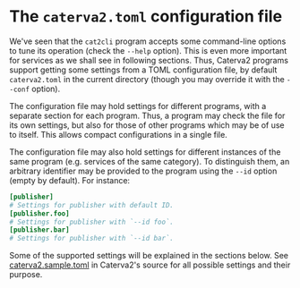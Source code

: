 # The `caterva2.toml` configuration file

We've seen that the `cat2cli` program accepts some command-line options to tune its operation (check the `--help` option).  This is even more important for services as we shall see in following sections.  Thus, Caterva2 programs support getting some settings from a TOML configuration file, by default `caterva2.toml` in the current directory (though you may override it with the `--conf` option).

The configuration file may hold settings for different programs, with a separate section for each program.  Thus, a program may check the file for its own settings, but also for those of other programs which may be of use to itself.  This allows compact configurations in a single file.

The configuration file may also hold settings for different instances of the same program (e.g. services of the same category).  To distinguish them, an arbitrary identifier may be provided to the program using the `--id` option (empty by default).  For instance:

```toml
[publisher]
# Settings for publisher with default ID.
[publisher.foo]
# Settings for publisher with `--id foo`.
[publisher.bar]
# Settings for publisher with `--id bar`.
```

Some of the supported settings will be explained in the sections below.  See [caterva2.sample.toml](https://github.com/Blosc/Caterva2/blob/main/caterva2.sample.toml) in Caterva2's source for all possible settings and their purpose.
